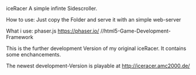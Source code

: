 iceRacer
    A simple infinte Sidescroller.

How to use: 
    Just copy the Folder and serve it with an simple web-server
    
What i use: 
    phaser.js https://phaser.io/ //html5-Game-Development-Framework
    
This is the further development Version of my original iceRacer. It contains some enchancements.

The newest development-Version is playable at http://iceracer.amc2000.de/
